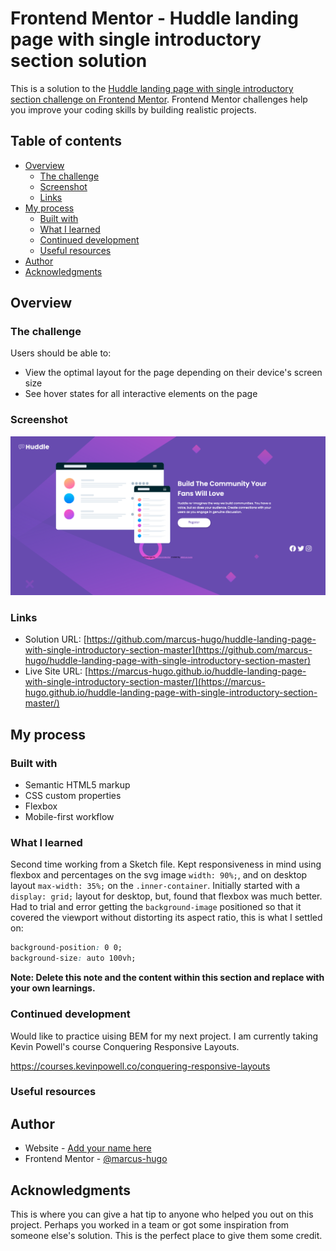 # Frontend Mentor - Huddle landing page with single introductory section solution

This is a solution to the [Huddle landing page with single introductory section challenge on Frontend Mentor](https://www.frontendmentor.io/challenges/huddle-landing-page-with-a-single-introductory-section-B_2Wvxgi0). Frontend Mentor challenges help you improve your coding skills by building realistic projects. 

## Table of contents

- [Overview](#overview)
  - [The challenge](#the-challenge)
  - [Screenshot](#screenshot)
  - [Links](#links)
- [My process](#my-process)
  - [Built with](#built-with)
  - [What I learned](#what-i-learned)
  - [Continued development](#continued-development)
  - [Useful resources](#useful-resources)
- [Author](#author)
- [Acknowledgments](#acknowledgments)


## Overview

### The challenge

Users should be able to:

- View the optimal layout for the page depending on their device's screen size
- See hover states for all interactive elements on the page

### Screenshot

![](./images/screenshot.png)

### Links

- Solution URL: [https://github.com/marcus-hugo/huddle-landing-page-with-single-introductory-section-master](https://github.com/marcus-hugo/huddle-landing-page-with-single-introductory-section-master)
- Live Site URL: [https://marcus-hugo.github.io/huddle-landing-page-with-single-introductory-section-master/](https://marcus-hugo.github.io/huddle-landing-page-with-single-introductory-section-master/)

## My process

### Built with

- Semantic HTML5 markup
- CSS custom properties
- Flexbox
- Mobile-first workflow


### What I learned

Second time working from a Sketch file.  Kept responsiveness in mind using flexbox and percentages on the svg image `width: 90%;`, and on desktop layout `max-width: 35%;` on the `.inner-container`.  Initially started with a `display: grid;` layout for desktop, but, found that flexbox was much better.  Had to trial and error getting the `background-image` positioned so that it covered the viewport without distorting its aspect ratio, this is what I settled on:

```css
background-position: 0 0;
background-size: auto 100vh;
```

**Note: Delete this note and the content within this section and replace with your own learnings.**

### Continued development
Would like to practice uising BEM for my next project.  I am currently taking Kevin Powell's course Conquering Responsive Layouts. 

https://courses.kevinpowell.co/conquering-responsive-layouts



### Useful resources



## Author

- Website - [Add your name here](https://www.your-site.com)
- Frontend Mentor - [@marcus-hugo](https://www.frontendmentor.io/profile/marcus-hugo)



## Acknowledgments

This is where you can give a hat tip to anyone who helped you out on this project. Perhaps you worked in a team or got some inspiration from someone else's solution. This is the perfect place to give them some credit.